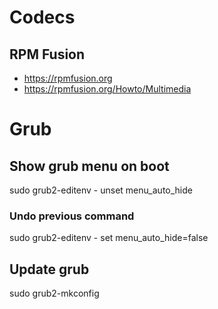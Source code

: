 # Codecs

## RPM Fusion

- https://rpmfusion.org
- https://rpmfusion.org/Howto/Multimedia

# Grub

## Show grub menu on boot

sudo grub2-editenv - unset menu_auto_hide

### Undo previous command

sudo grub2-editenv - set menu_auto_hide=false

## Update grub

sudo grub2-mkconfig

